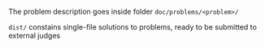 The problem description goes inside folder `doc/problems/<problem>/`

`dist/` constains single-file solutions to problems, ready to be submitted to external judges
